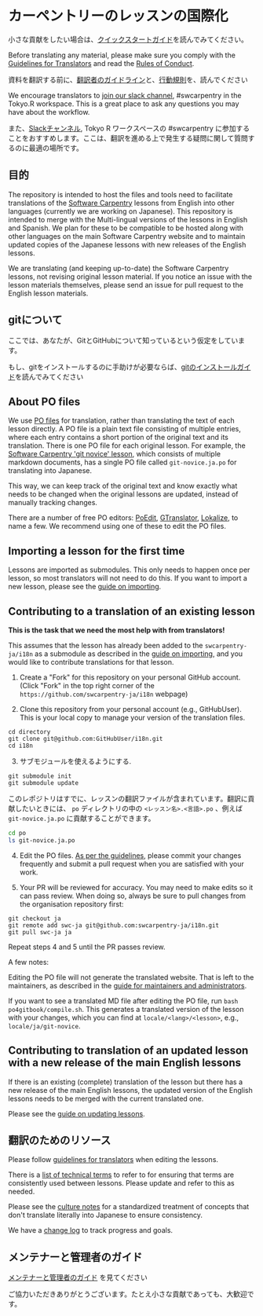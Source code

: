 # カーペントリーのレッスンの国際化

小さな貢献をしたい場合は、[クイックスタートガイド](quickstart.md)を読んでみてください。

Before translating any material, please make sure you comply with the [Guidelines for Translators](TranslatorGuidelines.md) and read the [Rules of Conduct](rules.md).

資料を翻訳する前に、[翻訳者のガイドライン](TranslatorGuidelines.md)と、[行動規則](rules.md)を、読んでください

We encourage translators to [join our slack channel](https://r-wakalang.herokuapp.com/), #swcarpentry in the Tokyo.R workspace. This is a great place to ask any questions you may have about the workflow.

また、[Slackチャンネル](https://r-wakalang.herokuapp.com/), Tokyo R ワークスペースの #swcarpentry
 に参加することをおすすめします。ここは、翻訳を進める上で発生する疑問に関して質問するのに最適の場所です。

## 目的

The repository is intended to host the files and tools need to facilitate translations of the [Software Carpentry](https://software-carpentry.org/) lessons
from English into other languages (currently we are working on Japanese). This repository is intended to merge with the Multi-lingual versions of the lessons
in English and Spanish. We plan for these to be compatible to be hosted along with other languages on the main
Software Carpentry website and to maintain updated copies of the Japanese lessons with new releases of the
English lessons.

We are translating (and keeping up-to-date) the Software Carpentry lessons, not revising original lesson material.
If you notice an issue with the lesson materials themselves, please send an issue for pull request to the English lesson materials.

## gitについて

ここでは、あなたが、GitとGitHubについて知っているという仮定をしています。

もし、gitをインストールするのに手助けが必要ならば、[gitのインストールガイド](git.md)を読んでみてください

## About PO files

We use [PO files](https://www.gnu.org/software/gettext/manual/html_node/PO-Files.html) for translation, rather than translating the text of each lesson directly. A PO file is a plain text file consisting of multiple entries, where each entry contains a short portion of the original text and its translation. There is one PO file for each original lesson. For example, the [Software Carpentry 'git novice' lesson](https://github.com/swcarpentry/git-novice), which consists of multiple markdown documents, has a single PO file called `git-novice.ja.po` for translating into Japanese.

This way, we can keep track of the original text and know exactly what needs to be changed when the original lessons are updated, instead of manually tracking changes.

There are a number of free PO editors: [PoEdit](http://www.poedit.net),
[GTranslator](https://wiki.gnome.org/Apps/Gtranslator), [Lokalize](https://userbase.kde.org/Lokalize), to name a few. We recommend using one of these to edit the PO files.

## Importing a lesson for the first time

Lessons are imported as submodules. This only needs to happen once per lesson, so most translators will not need to do this. If you want to import a new lesson, please see the [guide on importing](importing.md).

## Contributing to a translation of an existing lesson

**This is the task that we need the most help with from translators!**

This assumes that the lesson has already been added to the `swcarpentry-ja/i18n` as a submodule as described in the [guide on importing](importing.md), and you would like to contribute translations for that lesson.

1. Create a "Fork" for this repository on your personal GitHub account. (Click "Fork" in the top right
  corner of the `https://github.com/swcarpentry-ja/i18n` webpage)

2. Clone this repository from your personal account (e.g., GitHubUser). This is your local copy to manage your version of
 the translation files.

```
cd directory
git clone git@github.com:GitHubUser/i18n.git
cd i18n
```

3. サブモジュールを使えるようにする.

```
git submodule init
git submodule update
```

このレポジトリはすでに、レッスンの翻訳ファイルが含まれています。翻訳に貢献したいときには、 `po` ディレクトリの中の `<レッスン名>.<言語>.po` 、例えば `git-novice.ja.po` に貢献することができます。

```bash
cd po
ls git-novice.ja.po
```

4. Edit the PO files. [As per the guidelines](rules.md), please commit your changes frequently and submit a pull request when you are satisfied with your work.

5. Your PR will be reviewed for accuracy. You may need to make edits so it can pass review. When doing so, always be sure to pull changes from the organisation repository first:

```
git checkout ja
git remote add swc-ja git@github.com:swcarpentry-ja/i18n.git
git pull swc-ja ja
```

Repeat steps 4 and 5 until the PR passes review.

A few notes:

Editing the PO file will not generate the translated website. That is left to the maintainers, as described in the [guide for maintainers and administrators](admin.md).

If you want to see a translated MD file after editing the PO file, run `bash po4gitbook/compile.sh`. This generates a translated version of the lesson with your changes, which you can find at `locale/<lang>/<lesson>`, e.g., `locale/ja/git-novice`.

## Contributing to translation of an updated lesson with a new release of the main English lessons

If there is an existing (complete) translation of the lesson but
  there has a new release of the main English lessons, the updated version
  of the English lessons needs to be merged with the current translated one.

Please see the [guide on updating lessons](updating.md).

## 翻訳のためのリソース

Please follow [guidelines for translators](TranslatorGuidelines.md) when editing the lessons.

There is a [list of technical terms](https://github.com/swcarpentry-ja/i18n/wiki/Glossary-for-technical-terms) to refer to for ensuring that terms are consistently used between lessons. Please update and refer to this as needed.

Please see the [culture notes](CultureNotes.md) for a standardized treatment of concepts that don't translate literally into Japanese to ensure consistency.

We have a [change log](ChangeLog.md) to track progress and goals.

## メンテナーと管理者のガイド

[メンテナーと管理者のガイド](admin.md) を見てください

ご協力いただきありがとうございます。たとえ小さな貢献であっても、大歓迎です。
